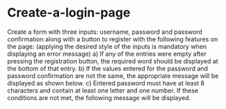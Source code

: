 # Create-a-login-page
Create a form with three inputs: username, password and password confirmation along with a button to register with the following features on the page:
(applying the desired style of the inputs is mandatory when displaying an error message)
a) If any of the entries were empty after pressing the registration button, the required word should be displayed at the bottom of that entry.
b) If the values ​​entered for the password and password confirmation are not the same, the appropriate message will be displayed as shown below.
c) Entered password must have at least 8 characters and contain at least one letter and one number. If these conditions are not met, the following message will be displayed.
